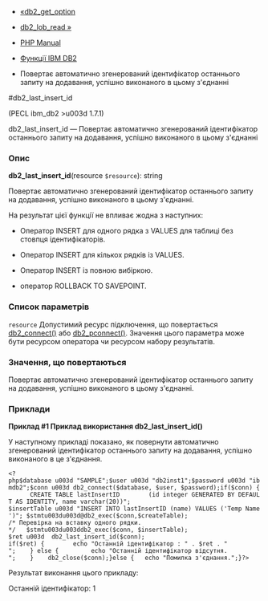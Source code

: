 - [«db2_get_option](function.db2-get-option.md)
- [db2_lob_read »](function.db2-lob-read.md)

- [PHP Manual](index.md)
- [Функції IBM DB2](ref.ibm-db2.md)
- Повертає автоматично згенерований ідентифікатор останнього
запиту на додавання, успішно виконаного в цьому з'єднанні

#db2_last_insert_id

(PECL ibm_db2 \>u003d 1.7.1)

db2_last_insert_id — Повертає автоматично згенерований
ідентифікатор останнього запиту на додавання, успішно виконаного в
цьому з'єднанні

### Опис

**db2_last_insert_id**(resource `$resource`): string

Повертає автоматично згенерований ідентифікатор останнього
запиту на додавання, успішно виконаного в цьому з'єднанні.

На результат цієї функції не впливає жодна з наступних:

- Оператор INSERT для одного рядка з VALUES для таблиці без стовпця
ідентифікаторів.

- Оператор INSERT для кількох рядків із VALUES.

- Оператор INSERT із повною вибіркою.

- оператор ROLLBACK TO SAVEPOINT.

### Список параметрів

`resource`
Допустимий ресурс підключення, що повертається
[db2_connect()](function.db2-connect.md) або
[db2_pconnect()](function.db2-pconnect.md). Значення цього параметра
може бути ресурсом оператора чи ресурсом набору результатів.

### Значення, що повертаються

Повертає автоматично згенерований ідентифікатор останнього
запиту на додавання, успішно виконаного в цьому з'єднанні.

### Приклади

**Приклад #1 Приклад використання **db2_last_insert_id()****

У наступному прикладі показано, як повернути автоматично згенерований
ідентифікатор останнього запиту на додавання, успішно виконаного в
це з'єднання.

` <?php$database u003d "SAMPLE";$user u003d "db2inst1";$password u003d "ibmdb2";$conn u003d db2_connect($database, $user, $password);if($conn) {      CREATE TABLE lastInsertID        (id integer GENERATED BY DEFAULT AS IDENTITY, name varchar(20))"; $insertTable u003d "INSERT INTO lastInsertID (name) VALUES ('Temp Name')"; $stmtu003du003d@db2_exec($conn,$createTable); /* Перевірка на вставку одного рядки. */   $stmtu003du003ddb2_exec($conn, $insertTable); $ret u003d  db2_last_insert_id($conn); if($ret) {        echo "Останній ідентифікатор : " . $ret . "
";    } else {         echo "Останній ідентифікатор відсутня.
";    }    db2_close($conn);}else {   echo "Помилка з'єднання.";}?> `

Результат виконання цього прикладу:

Останній ідентифікатор: 1
